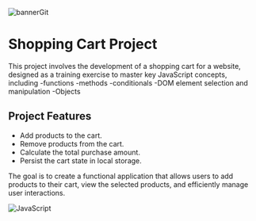 ![bannerGit](https://github.com/user-attachments/assets/1591c603-00dc-4b7c-b21f-e674d2556463)


# Shopping Cart Project

This project involves the development of a shopping cart for a website, designed as a training exercise to master key JavaScript concepts, including 
-functions
-methods
-conditionals
-DOM element selection and manipulation
-Objects

## Project Features

- Add products to the cart.
- Remove products from the cart.
- Calculate the total purchase amount.
- Persist the cart state in local storage.


The goal is to create a functional application that allows users to add products to their cart, view the selected products, and efficiently manage user interactions.


![JavaScript](https://img.shields.io/badge/-JavaScript-%23F7DF1C?style=flat-square&logo=javascript&logoColor=000000&color=d1b01f)
